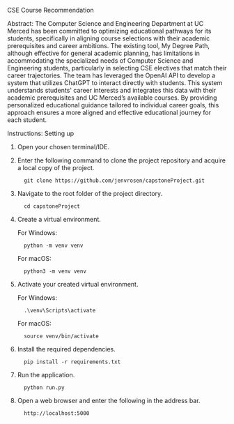 CSE Course Recommendation

Abstract: 
The Computer Science and Engineering Department at UC Merced has been committed to optimizing educational pathways for its students, specifically in aligning course selections with their academic prerequisites and career ambitions. The existing tool, My Degree Path, although effective for general academic planning, has limitations in accommodating the specialized needs of Computer Science and Engineering students, particularly in selecting CSE electives that match their career trajectories. The team has leveraged the OpenAI API to develop a system that utilizes ChatGPT to interact directly with students. This system understands students' career interests and integrates this data with their academic prerequisites and UC Merced’s available courses. By providing personalized educational guidance tailored to individual career goals, this approach ensures a more aligned and effective educational journey for each student.

Instructions:
Setting up	
1. Open your chosen terminal/IDE.
2. Enter the following command to clone the project repository and acquire a local copy of the project.

         git clone https://github.com/jenvrosen/capstoneProject.git
4. Navigate to the root folder of the project directory.

         cd capstoneProject
6. Create a virtual environment.

   For Windows:

         python -m venv venv
   For macOS:
   
         python3 -m venv venv	
8. Activate your created virtual environment.

   For Windows:
   
         .\venv\Scripts\activate	
   For macOS:
   
         source venv/bin/activate	
10. Install the required dependencies.

          pip install -r requirements.txt
12. Run the application.

          python run.py
14. Open a web browser and enter the following in the address bar.

          http://localhost:5000
